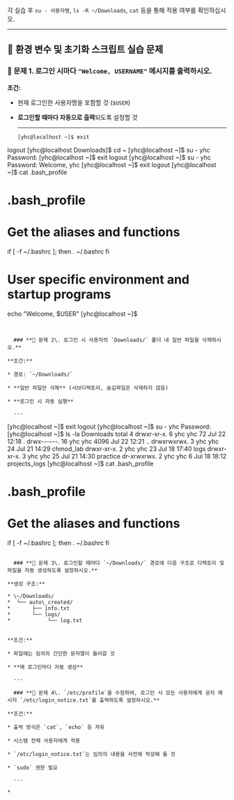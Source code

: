 각 실습 후 `su - 사용자명`, `ls -R ~/Downloads`, `cat` 등을 통해 적용 여부를 확인하십시오.

---

## **🧪 환경 변수 및 초기화 스크립트 실습 문제**

### **🔹 문제 1\. 로그인 시마다 `"Welcome, USERNAME"` 메시지를 출력하시오.**

**조건:**

* 현재 로그인한 사용자명을 포함할 것 (`$USER`)

* **로그인할 때마다 자동으로 출력**되도록 설정할 것

  ---
  ```
  [yhc@localhost ~]$ exit
logout
[yhc@localhost Downloads]$ cd ~
[yhc@localhost ~]$ su - yhc
Password: 
[yhc@localhost ~]$ exit
logout
[yhc@localhost ~]$ su - yhc
Password: 
Welcome, yhc
[yhc@localhost ~]$ exit
logout
[yhc@localhost ~]$ cat .bash_profile 
# .bash_profile

# Get the aliases and functions
if [ -f ~/.bashrc ]; then
	. ~/.bashrc
fi

# User specific environment and startup programs
echo "Welcome, $USER" 
[yhc@localhost ~]$ 
```


  ### **🔹 문제 2\. 로그인 시 사용자의 `Downloads/` 폴더 내 일반 파일을 삭제하시오.**

**조건:**

* 경로: `~/Downloads/`

* **일반 파일만 삭제** (서브디렉토리, 숨김파일은 삭제하지 않음)

* **로그인 시 자동 실행**

  ---
  ```
  [yhc@localhost ~]$ exit 
logout
[yhc@localhost ~]$ su - yhc 
Password: 
[yhc@localhost ~]$ ls -la Downloads 
total 4
drwxr-xr-x.  6 yhc yhc   72 Jul 22 12:18 .
drwx------. 16 yhc yhc 4096 Jul 22 12:21 ..
drwxrwxrwx.  3 yhc yhc   24 Jul 21 14:29 chmod_lab
drwxr-xr-x.  2 yhc yhc   23 Jul 18 17:40 logs
drwxr-xr-x.  3 yhc yhc   25 Jul 21 14:30 practice
dr-xrwxrwx.  2 yhc yhc    6 Jul 18 18:12 projects_logs
[yhc@localhost ~]$ cat .bash_profile 
# .bash_profile

# Get the aliases and functions
if [ -f ~/.bashrc ]; then
	. ~/.bashrc
fi
```

  ### **🔹 문제 3\. 로그인할 때마다 `~/Downloads/` 경로에 다음 구조로 디렉토리 및 파일을 자동 생성하도록 설정하시오.**

**생성 구조:**

* \~/Downloads/  
*  └── auto\_created/  
*       ├── info.txt  
*       └── logs/  
*            └── log.txt


**조건:**

* 파일에는 임의의 간단한 문자열이 들어갈 것

* **매 로그인마다 자동 생성**

  ---

  ### **🔹 문제 4\. `/etc/profile`을 수정하여, 로그인 시 모든 사용자에게 공지 메시지 `/etc/login_notice.txt`를 출력하도록 설정하시오.**

**조건:**

* 출력 방식은 `cat`, `echo` 등 자유

* 시스템 전체 사용자에게 적용

* `/etc/login_notice.txt`는 임의의 내용을 사전에 작성해 둘 것

* `sudo` 권한 필요

  ---

* 

